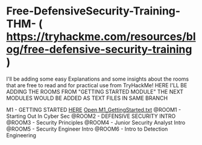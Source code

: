 # Free-DefensiveSecurity-Training-THM- ( https://tryhackme.com/resources/blog/free-defensive-security-training )

I'll be adding some easy Explanations and some insights about the rooms that are free to read and for practical use from TryHackMe!
HERE I'LL BE ADDING THE ROOMS FROM "GETTING STARTED MODULE" THE NEXT MODULES WOULD BE ADDED AS TEXT FILES IN SAME BRANCH

M1 - GETTING STARTED [HERE](Free-DefensiveSecurity-Training-THM-/M1_GettingStarted.txt) [Open M1_GettingStarted.txt](Free-DefensiveSecurity-Training-THM-/M1_GettingStarted.txt)
@ROOM1 - Starting Out In Cyber Sec
@ROOM2 - DEFENSIVE SECURITY INTRO
@ROOM3 - Security Principles
@ROOM4 - Junior Security Analyst Intro
@ROOM5 - Security Engineer Intro
@ROOM6 - Intro to Detection Engineering

